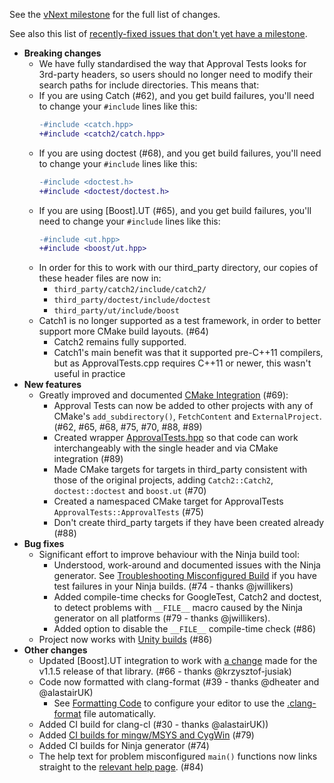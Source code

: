 See the [vNext milestone](https://github.com/approvals/ApprovalTests.cpp/milestone/4?closed=1) for the full list of changes.

See also this list of [recently-fixed issues that don't yet have a milestone](https://github.com/approvals/ApprovalTests.cpp/issues?utf8=✓&q=is%3Aclosed+no%3Amilestone+updated%3A%3E%3D2019-12-20+sort%3Aupdated-desc).

* **Breaking changes**
    * We have fully standardised the way that Approval Tests looks for 3rd-party headers, so users should no longer need to modify their search paths for include directories. This means that:
    * If you are using Catch (#62), and you get build failures, you'll need to change your `#include` lines like this:
        ```diff
        -#include <catch.hpp>
        +#include <catch2/catch.hpp>
        ```
    * If you are using doctest (#68), and you get build failures, you'll need to change your `#include` lines like this:
        ```diff
        -#include <doctest.h>
        +#include <doctest/doctest.h>
        ```
    * If you are using \[Boost\].UT (#65), and you get build failures, you'll need to change your `#include` lines like this:
        ```diff
        -#include <ut.hpp>
        +#include <boost/ut.hpp>
        ```
    * In order for this to work with our third_party directory, our copies of these header files are now in:
        * `third_party/catch2/include/catch2/`
        * `third_party/doctest/include/doctest`
        * `third_party/ut/include/boost`
    * Catch1 is no longer supported as a test framework, in order to better support more CMake build layouts. (#64)
        * Catch2 remains fully supported.
        * Catch1's main benefit was that it supported pre-C++11 compilers, but as ApprovalTests.cpp requires C++11 or newer, this wasn't useful in practice
* **New features**
    * Greatly improved and documented [CMake Integration](/doc/CMakeIntegration.md#top) (#69):
        * Approval Tests can now be added to other projects with any of  CMake's `add_subdirectory()`, `FetchContent` and `ExternalProject`. (#62, #65, #68, #75, #70, #88, #89)
        * Created wrapper [ApprovalTests.hpp](https://github.com/approvals/ApprovalTests.cpp/blob/master/ApprovalTests/ApprovalTests.hpp)
 so that code can work interchangeably with the single header and via CMake integration (#89)
        * Made CMake targets for targets in third_party consistent with those of the original projects, adding `Catch2::Catch2`, `doctest::doctest` and `boost.ut` (#70)
        * Created a namespaced CMake target for ApprovalTests `ApprovalTests::ApprovalTests` (#75)
        * Don't create third_party targets if they have been created already (#88)
* **Bug fixes**
    * Significant effort to improve behaviour with the Ninja build tool:
        * Understood, work-around and documented issues with the Ninja generator.  See [Troubleshooting Misconfigured Build](/doc/TroubleshootingMisconfiguredBuild.md#top) if you have test failures in your Ninja builds. (#74 - thanks @jwillikers)
        * Added compile-time checks for GoogleTest, Catch2 and doctest, to detect problems with `__FILE__` macro caused by the Ninja generator on all platforms (#79 - thanks @jwillikers).
        * Added option to disable the `__FILE__` compile-time check (#86)
    * Project now works with [Unity builds](http://onqtam.com/programming/2018-07-07-unity-builds/) (#86)
* **Other changes**
    * Updated \[Boost\].UT integration to work with [a change](https://github.com/boost-experimental/ut/commit/94220e8c95b323349bfd94ef30b2568916fb1421#diff-04c6e90faac2675aa89e2176d2eec7d8) made for the v1.1.5 release of that library. (#66 - thanks @krzysztof-jusiak)
    * Code now formatted with clang-format (#39 - thanks @dheater and @alastairUK)
        * See [Formatting Code](/doc/Contributing.md#formatting-code) to configure your editor to use the [.clang-format](https://github.com/approvals/ApprovalTests.cpp/blob/master/.clang-format) file automatically.
    * Added CI build for clang-cl (#30 - thanks @alastairUK))
    * Added [CI builds for mingw/MSYS and CygWin](https://ci.appveyor.com/project/isidore/approvaltests-cpp/history) (#79)
    * Added CI builds for Ninja generator (#74)
    * The help text for problem misconfigured `main()` functions now links straight to the [relevant help page](https://github.com/approvals/ApprovalTests.cpp/blob/master/doc/TroubleshootingMisconfiguredMain.md#top). (#84)
